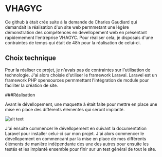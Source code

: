 # VHAGYC
Ce github à
était crée suite à la demande de Charles Gaudiard qui demandait la réalisation d'un site web permmetant une légère démonstration des compétences en devellopement web en présentant rapidemement l'entreprise VHAGYC. 
Pour réaliser cela, je disposais d'une contraintes de temps qui était de 48h pour la réalisation de celui-ci.

## Choix technique

Pour la réaliser ce projet, je n'avais pas de contraintes sur l'utilisation de technologie. J'ai alors choisie d'utiliser le framework Laraval.
Laravel est un framework PHP opensources permmettant l'intégration de module pour faciliter la création de site.

###Réalisation 

Avant le dévellopement, une maquette à était faite pour mettre en place une mise en place des différents élémentes qui seront implanté.

![alt text](https://https://github.com/erwanferry/VHAGYC/blob/main/Document/Scema_site.png?raw=true)

J'ai ensuite commencer le dévellopement en suivant la documentation Laravel pour installer celui-ci sur mon projet.
J'ai alors commencer le dévellopement en commencant par la mise en place de mes différents éléments de manière indépendante des une des autres pour ensuite les testés et les implanté ensemble pour finir sur un test général de tout le site. 
